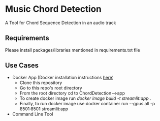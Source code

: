 # Music Chord Detection
A Tool for Chord Sequence Detection in an audio track

## Requirements
Please install packages/libraries mentioned in requirements.txt file

## Use Cases
* Docker App (Docker installation instructions [here](https://docs.docker.com/get-docker/))
  * Clone this repository
  * Go to this repo's root directory
  * From the root directory cd to ChordDetection-->app
  * To create docker image run *docker image build -t streamlit:app .*
  * Finally, to run docker image use docker container run --gpus all -p 8501:8501 streamlit:app
* Command Line Tool




